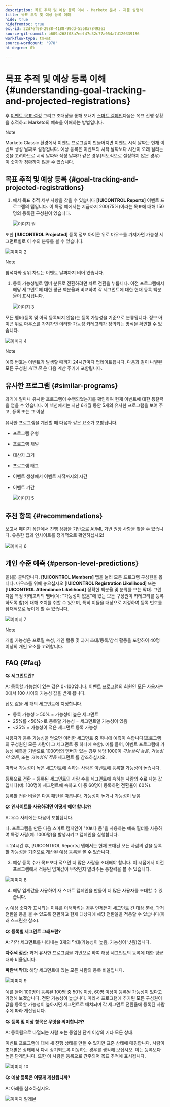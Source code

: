 ```yaml
---
description: 목표 추적 및 예상 등록 이해 - Marketo 문서 - 제품 설명서
title: 목표 추적 및 예상 등록 이해
hide: true
hidefromtoc: true
exl-id: 22d7ef98-2988-4188-99dd-5558a78492e3
source-git-commit: b609a268f08a7eef47d32c77a054a7d120339186
workflow-type: tm+mt
source-wordcount: '978'
ht-degree: 0%

---
```


# 목표 추적 및 예상 등록 이해 {#understanding-goal-tracking-and-projected-registrations}

후 [이벤트 목표 설정](/help/marketo/product-docs/marketo-sky/setting-event-goals.md) 그리고 초대장을 통해 보내기 [스마트 캠페인](/help/marketo/product-docs/core-marketo-concepts/smart-campaigns/creating-a-smart-campaign/create-a-new-smart-campaign.md)다음은 목표 진행 상황을 추적하고 Marketo의 예측을 이해하는 방법입니다.

>[!NOTE]
>
>Marketo Classic 환경에서 이벤트 프로그램이 만들어지면 이벤트 시작 날짜는 현재 이벤트 생성 날짜로 설정됩니다. 예상 등록은 이벤트의 시작 날짜보다 시간이 오래 걸리는 것을 고려하므로 시작 날짜와 작성 날짜가 같은 경우(의도적으로 설정하지 않은 경우) 이 숫자가 정확하지 않을 수 있습니다.

## 목표 추적 및 예상 등록 {#goal-tracking-and-projected-registrations}

1. 에서 목표 추적 세부 사항을 찾을 수 있습니다 **[!UICONTROL Reports]** 이벤트 프로그램의 탭입니다. 이 특정 예에서는 지금까지 200(75%)이라는 목표에 대해 150명의 등록된 구성원이 있습니다.

   ![이미지 원](assets/understanding-goal-tracking-and-projected-registrations-1.png)

또한 **[!UICONTROL Projected]** 등록 정보 아이콘 위로 마우스를 가져가면 가능성 세그먼트별로 이 수의 분류를 볼 수 있습니다.

![이미지 2](assets/understanding-goal-tracking-and-projected-registrations-2.png)

>[!NOTE]
>
>참석자와 상위 차트는 이벤트 날짜까지 비어 있습니다.

1. 등록 가능성별로 멤버 분류로 전환하려면 차트 전환을 누릅니다. 이전 프로그램에서 해당 세그먼트에 대한 평균 백분율과 비교하여 각 세그먼트에 대한 현재 등록 백분율이 표시됩니다.

   ![이미지 3](assets/understanding-goal-tracking-and-projected-registrations-3.png)

모든 멤버(등록 및 아직 등록되지 않음)는 등록 가능성을 기준으로 분류됩니다. 정보 아이콘 위로 마우스를 가져가면 이러한 가능성 카테고리가 정의되는 방식을 확인할 수 있습니다.

![이미지 4](assets/understanding-goal-tracking-and-projected-registrations-4.png)

>[!NOTE]
>
>예측 번호는 이벤트가 발생할 때까지 24시간마다 업데이트됩니다. 다음과 같이 나열된 모든 구성원 _처리 중_ 은 다음 계산 주기에 포함됩니다.

## 유사한 프로그램 {#similar-programs}

과거에 얼마나 유사한 프로그램이 수행되었는지를 확인하여 현재 이벤트에 대한 통찰력을 얻을 수 있습니다. 이 섹션에서는 지난 6개월 동안 5개의 유사한 프로그램을 보여 주고, _등록_ 또는 그 이상

유사한 프로그램을 계산할 때 다음과 같은 요소가 포함됩니다.

* 프로그램 유형
* 프로그램 채널
* 대상자 크기
* 프로그램 태그
* 이벤트 생성에서 이벤트 시작까지의 시간
* 이벤트 기간

   ![이미지 5](assets/understanding-goal-tracking-and-projected-registrations-5.png)

## 추천 항목 {#recommendations}

보고서 페이지 상단에서 진행 상황을 기반으로 AI/ML 기반 권장 사항을 찾을 수 있습니다. 유용한 팁과 인사이트를 정기적으로 확인하십시오!

![이미지 6](assets/understanding-goal-tracking-and-projected-registrations-6.png)

## 개인 수준 예측 {#person-level-predictions}

을(를) 클릭합니다. **[!UICONTROL Members]** 탭을 눌러 모든 프로그램 구성원을 봅니다. 마우스를 위에 놓으십시오 **[!UICONTROL Registration Likelihood]** 또는 **[!UICONTROL Attendance Likelihood]** 정확한 백분율 및 분류를 보는 막대. 그런 다음 특정 카테고리의 멤버(예: &quot;가능성이 없음&quot;에 있는 모든 구성원이 카테고리를 등록하도록 함)에 대해 조치를 취할 수 있으며, 특히 이들을 대상으로 지정하여 등록 번호를 잠재적으로 높이게 할 수 있습니다.

![이미지 7](assets/understanding-goal-tracking-and-projected-registrations-7.png)

>[!NOTE]
>
>개별 가능성은 프로필 속성, 개인 활동 및 과거 초대/등록/참석 활동을 포함하여 40명 이상의 개인 요소를 고려합니다.

## FAQ {#faq}

**Q: 세그먼트란?**

A: 등록할 가능성이 있는 값은 0~100입니다. 이벤트 프로그램의 회원인 모든 사용자는 0에서 100 사이의 가능성 값을 받게 됩니다.

십도 값을 세 개의 세그먼트에 지정합니다.

* 등록 가능성 > 50% = 가능성이 높은 세그먼트
* 25%를 &lt;50%>로 등록할 가능성 = 세그먼트일 가능성이 있음
* &lt;25% = 가능성이 적은 세그먼트 등록 가능성

사용자가 등록 가능성을 얻으면 이러한 세그먼트 중 하나에 예측이 속합니다(프로그램의 구성원인 모든 사람이 그 세그먼트 중 하나에 속함). 예를 들어, 이벤트 프로그램에 가능성 예측을 기반으로 1000명의 멤버가 있는 경우 해당 1000이 _가능성이 높음_, _가능성이 있음_, 또는 _가능성이 적음_ 세그먼트 를 참조하십시오.

따라서 가능성이 높은 세그먼트에 속하는 사람은 이벤트에 등록할 가능성이 높습니다.

등록으로 전환 = 등록된 세그먼트의 사람 수를 세그먼트에 속하는 사람의 수로 나눈 값입니다(예: 100명이 세그먼트에 속하고 이 중 60명이 등록하면 전환율이 60%).

등록할 전환 비율은 다음 패턴을 따릅니다. 가능성이 높거나 가능성이 낮음

**Q: 인사이트를 사용하려면 어떻게 해야 합니까?**

A: 우수 사례에는 다음이 포함됩니다.

나. 프로그램을 만든 다음 스마트 캠페인이 &quot;X보다 큼&quot;을 사용하는 예측 필터를 사용하여 특정 사람(예: 1000명)을 발생시키고 캠페인을 실행합니다.

ii. 24시간 후, [!UICONTROL Reports] 탭에서는 현재 초대된 모든 사람의 값을 등록할 가능성을 기준으로 계산된 예상 등록을 볼 수 있습니다.

3. 예상 등록 수가 목표보다 적으면 더 많은 사람을 초대해야 합니다. 이 시점에서 이전 프로그램에서 적용된 임계값이 무엇인지 알려주는 통찰력을 볼 수 있습니다.

![이미지 8](assets/understanding-goal-tracking-and-projected-registrations-8.png)

4. 해당 임계값을 사용하여 새 스마트 캠페인을 만들어 더 많은 사용자를 초대할 수 있습니다.

v. 예상 숫자가 표시되는 이유를 이해하려는 경우 언제든지 세그먼트 간 대상 분배, 과거 전환율 등을 볼 수 있도록 전환하고 현재 대상자에 해당 전환율을 적용할 수 있습니다(아래 스크린샷 참조).

**Q: 등록별 세그먼트 그래프란?**

A: 각각 세그먼트를 나타내는 3개의 막대(가능성이 높음, 가능성이 낮음)입니다.

**자주색 점선:** 과거 유사한 프로그램을 기반으로 하여 해당 세그먼트의 등록에 대한 평균 대화 비율입니다.

**파란색 막대:** 해당 세그먼트에 있는 모든 사람의 등록 비율입니다.

![이미지 9](assets/understanding-goal-tracking-and-projected-registrations-9.png)

예를 들어 100명이 등록된 100명 중 50% 이상, 60명 이상이 등록될 가능성이 있다고 가정해 보겠습니다. 전환 가능성이 높습니다. 따라서 프로그램에 추가된 모든 구성원이 값을 등록할 가능성이 높아지면 세그먼트로 배치되며 각 세그먼트 전환율에 등록된 사람 수에 따라 계산됩니다.

**Q: 등록 및 이상 항목은 무엇을 의미합니까?**

A: 등록됨으로 나열되는 사람 또는 동일한 단계 이상의 기타 모든 상태.

이벤트 프로그램에 대해 새 진행 상태를 만들 수 있지만 표준 상태에 매핑합니다. 사람이 초대받은 상태에서 다시 상기되도록 이동하는 경우를 생각해 보십시오. 이는 등록보다 높은 단계입니다. 또한 이 사람은 등록으로 간주되어 목표 추적에 표시됩니다.

![이미지 10](assets/understanding-goal-tracking-and-projected-registrations-10.png)

**Q: 예상 등록은 어떻게 계산됩니까?**

A: 아래를 참조하십시오.

![이미지 일레븐](assets/understanding-goal-tracking-and-projected-registrations-11.png)
